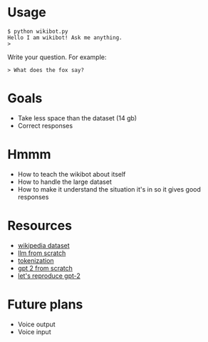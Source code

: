 # Usage
```
$ python wikibot.py
Hello I am wikibot! Ask me anything.
>
```
Write your question. For example:
```
> What does the fox say?
```

# Goals
- Take less space than the dataset (14 gb)
- Correct responses

# Hmmm
- How to teach the wikibot about itself
- How to handle the large dataset
- How to make it understand the situation it's in so it gives good responses

# Resources
- [wikipedia dataset](https://github.com/GermanT5/wikipedia2corpus)
- [llm from scratch](https://m.youtube.com/watch?v=kCc8FmEb1nY&pp=ygUWYnVpbGQgbGxtIGZyb20gc2NyYXRjaA%3D%3D)
- [tokenization](https://www.youtube.com/watch?v=zduSFxRajkE)
- [gpt 2 from scratch](https://m.youtube.com/watch?v=l8pRSuU81PU)
- [let's reproduce gpt-2](https://www.youtube.com/watch?v=l8pRSuU81PU)

# Future plans
- Voice output
- Voice input
